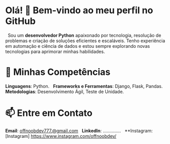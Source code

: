 # Olá! 👋 Bem-vindo ao meu perfil no GitHub 
&nbsp;
Sou um **desenvolvedor Python** apaixonado por tecnologia, resolução de problemas e criação de soluções eficientes e escaláveis. Tenho experiência em automação e ciência de dados e estou sempre explorando novas tecnologias para aprimorar minhas habilidades.

# 🚀 Minhas Competências
**Linguagens**: Python.
&nbsp;
**Frameworks e Ferramentas**: Django, Flask, Pandas. 
&nbsp;
**Metodologias**: Desenvolvimento Ágil, Teste de Unidade.

<!--#📂 Repositórios em Destaque
------------------------------------------
Nome do Projeto 1 - Breve descrição sobre o projeto e seu propósito.
Nome do Projeto 2 - Descrição curta e foco do projeto.

#🌱 Em Desenvolvimento
Atualmente, estou trabalhando em:
Aprendizado e aplicação de [tecnologia/linguagem]
Colaboração em projetos open source e de automação.-->

# 📫 Entre em Contato
**Email**: offnoobdev777.@gmail.com
&nbsp;
**LinkedIn**: ..............
&nbsp;
**Instagram: [Instagram] https://www.instagram.com/offnoobdev/

